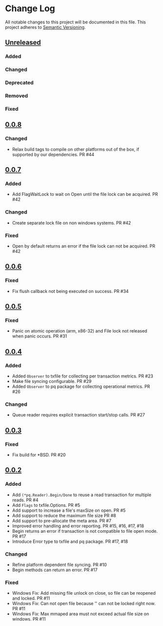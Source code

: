 # Change Log
All notable changes to this project will be documented in this file.
This project adheres to [Semantic Versioning](http://semver.org/).

## [Unreleased]

### Added

### Changed

### Deprecated

### Removed

### Fixed

## [0.0.8]

### Changed

- Relax build tags to compile on other platforms out of the box, if supported by our dependencies. PR #44

## [0.0.7]

### Added
- Add FlagWaitLock to wait on Open until the file lock can be acquired. PR #42

### Changed
- Create separate lock file on non windows systems. PR #42

### Fixed
- Open by default returns an error if the file lock can not be acquired. PR #42

## [0.0.6]

### Fixed
- Fix flush callback not being executed on success. PR #34

## [0.0.5]

### Fixed
- Panic on atomic operation (arm, x86-32) and File lock not released when panic occurs. PR #31

## [0.0.4]

### Added
- Added `Observer` to txfile for collecting per transaction metrics. PR #23
- Make file syncing configurable. PR #29
- Added `Observer` to pq package for collecting operational metrics. PR #26

### Changed
- Queue reader requires explicit transaction start/stop calls. PR #27 

## [0.0.3]

### Fixed
- Fix build for *BSD. PR #20


## [0.0.2]

### Added
- Add `(*pq.Reader).Begin/Done` to reuse a read transaction for multiple reads. PR #4
- Add `Flags` to txfile.Options. PR #5
- Add support to increase a file's maxSize on open. PR #5
- Add support to reduce the maximum file size PR #8
- Add support to pre-allocate the meta area. PR #7
- Improved error handling and error reporting. PR #15, #16, #17, #18
- Begin returns an error if transaction is not compatible to file open mode. PR #17
- Introduce Error type to txfile and pq package. PR #17, #18

### Changed
- Refine platform dependent file syncing. PR #10
- Begin methods can return an error. PR #17

### Fixed
- Windows Fix: Add missing file unlock on close, so file can be reopened and locked. PR #11
- Windows Fix: Can not open file because '<filename>' can not be locked right now. PR #11
- Windows Fix: Max mmaped area must not exceed actual file size on windows. PR #11


[Unreleased]: https://github.com/elastic/go-txfile/compare/v0.0.8...HEAD
[0.0.8]: https://github.com/elastic/go-txfile/compare/v0.0.7...0.0.8
[0.0.7]: https://github.com/elastic/go-txfile/compare/v0.0.6...v0.0.7
[0.0.6]: https://github.com/elastic/go-txfile/compare/v0.0.5...v0.0.6
[0.0.5]: https://github.com/elastic/go-txfile/compare/v0.0.4...v0.0.5
[0.0.4]: https://github.com/elastic/go-txfile/compare/v0.0.3...v0.0.4
[0.0.3]: https://github.com/elastic/go-txfile/compare/v0.0.2...v0.0.3
[0.0.2]: https://github.com/elastic/go-txfile/compare/v0.0.1...v0.0.2
